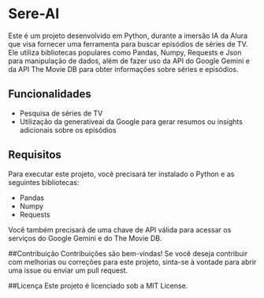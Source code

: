 # Sere-AI

Este é um projeto desenvolvido em Python, durante a imersão IA da Alura que visa fornecer uma ferramenta para buscar episódios de séries de TV. Ele utiliza bibliotecas populares como Pandas, Numpy, Requests e Json para manipulação de dados, além de fazer uso da API do Google Gemini e da API The Movie DB para obter informações sobre séries e episódios.

## Funcionalidades

- Pesquisa de séries de TV
- Utilização da generativeai da Google para gerar resumos ou insights adicionais sobre os episódios

## Requisitos

Para executar este projeto, você precisará ter instalado o Python e as seguintes bibliotecas:

- Pandas
- Numpy
- Requests

Você também precisará de uma chave de API válida para acessar os serviços do Google Gemini e do The Movie DB.

##Contribuição
Contribuições são bem-vindas! Se você deseja contribuir com melhorias ou correções para este projeto, sinta-se à vontade para abrir uma issue ou enviar um pull request.

##Licença
Este projeto é licenciado sob a MIT License.
